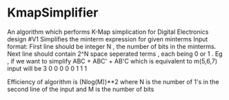 # KmapSimplifier
An algorithm which performs K-Map simplication for Digital Electronics design
#V1
Simplifies the minterm expression for given minterms
Input format:
First line should be integer N , the number of bits in the minterms. Next line should contain 2^N space seperated terms , each being 0 or 1 .
Eg , if we want to simplify ABC + ABC' + AB'C  which is equivalent to m(5,6,7)
input will be
3
 0 0 0 0 0 1 1 1

Efficiency of algorithm is (Nlog(M))**2
where N is the number of 1's in the second line of the input and M is the number of bits
